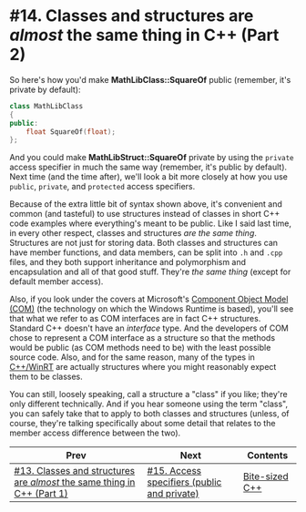 # #14. Classes and structures are *almost* the same thing in C++ (Part 2)

So here's how you'd make **MathLibClass::SquareOf** public (remember, it's private by default):

```cpp
class MathLibClass
{
public:
    float SquareOf(float);
};
```

And you could make **MathLibStruct::SquareOf** private by using the `private` access specifier in much the same way (remember, it's public by default). Next time (and the time after), we'll look a bit more closely at how you use `public`, `private`, and `protected` access specifiers.

Because of the extra little bit of syntax shown above, it's convenient and common (and tasteful) to use structures instead of classes in short C++ code examples where everything's meant to be public. Like I said last time, in every other respect, classes and structures *are the same thing*. Structures are not just for storing data. Both classes and structures can have member functions, and data members, can be split into `.h` and `.cpp` files, and they both support inheritance and polymorphism and encapsulation and all of that good stuff. They're *the same thing* (except for default member access).

Also, if you look under the covers at Microsoft's [Component Object Model (COM)](https://docs.microsoft.com/windows/win32/com/component-object-model--com--portal) (the technology on which the Windows Runtime is based), you'll see that what we refer to as COM interfaces are in fact C++ structures. Standard C++ doesn't have an *interface* type. And the developers of COM chose to represent a COM interface as a structure so that the methods would be public (as COM methods need to be) with the least possible source code. Also, and for the same reason, many of the types in [C++/WinRT](https://docs.microsoft.com/windows/uwp/cpp-and-winrt-apis/) are actually structures where you might reasonably expect them to be classes.

You can still, loosely speaking, call a structure a "class" if you like; they're only different technically. And if you hear someone using the term "class", you can safely take that to apply to both classes and structures (unless, of course, they're talking specifically about some detail that relates to the member access difference between the two).

|Prev|Next|Contents|
|-|-|-|
|[#13. Classes and structures are *almost* the same thing in C++ (Part 1)](013.md)|[#15. Access specifiers (public and private)](015.md)|[Bite-sized C++](../README.md)|
